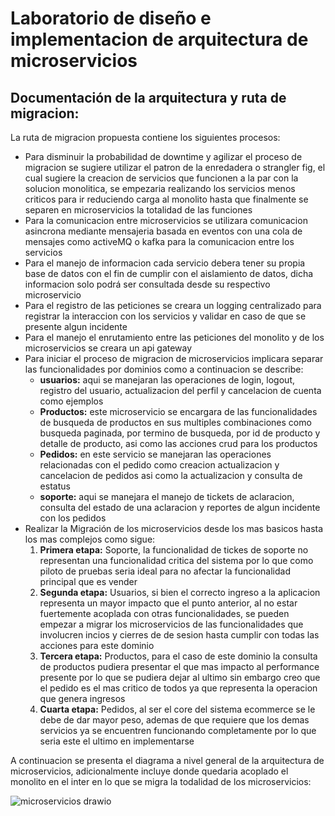 # Laboratorio de diseño e implementacion de arquitectura de microservicios

## Documentación de la arquitectura y ruta de migracion: 

  La ruta de migracion propuesta contiene los siguientes procesos:

  - Para disminuir la probabilidad de downtime y agilizar el proceso de migracion se sugiere utilizar el patron de la enredadera o strangler fig, el cual sugiere la creacion de servicios que funcionen a la par con la solucion monolitica,
  se empezaria realizando los servicios menos criticos para ir reduciendo carga al monolito hasta que finalmente se separen en microservicios la totalidad de las funciones
  - Para la comunicacion entre microservicios se  utilizara comunicacion asincrona mediante mensajeria basada en eventos con una cola de mensajes como activeMQ o kafka para la comunicacion entre los servicios
  - Para el manejo de informacion  cada servicio debera tener su propia base de datos con el fin de cumplir con el aislamiento de datos, dicha informacion solo podrá ser consultada desde su respectivo microservicio
  -  Para el registro de las peticiones se creara un logging centralizado para registrar la interaccion con los servicios y validar en caso de que se presente algun incidente
  -  Para el  manejo el enrutamiento entre las peticiones del monolito y de los microservicios se creara un api gateway 
  -  Para iniciar el proceso de migracion de microservicios implicara separar las funcionalidades por dominios como a continuacion se describe:
      - <strong>usuarios:</strong> aqui se manejaran las operaciones de login, logout, registro del usuario, actualizacion del perfil y cancelacion de cuenta como ejemplos
      - <strong>Productos:</strong> este microservicio se encargara de las funcionalidades de busqueda de productos en sus multiples combinaciones como busqueda paginada, por termino de busqueda, por id de producto y detalle de producto, asi como las acciones crud para los productos
      - <strong>Pedidos:</strong> en este servicio se manejaran las operaciones relacionadas con el pedido como creacion actualizacion y cancelacion de pedidos asi como la actualizacion y consulta de estatus
      - <strong>soporte:</strong> aqui se manejara el manejo de tickets de aclaracion, consulta del estado de una aclaracion y reportes de algun incidente con los pedidos 
  - Realizar la Migración de los microservicios desde los mas basicos hasta los mas complejos como sigue:
      1. <strong>Primera etapa:</strong> Soporte, la funcionalidad de tickes de soporte no representan una funcionalidad critica del sistema por lo que como piloto de pruebas seria ideal para no afectar la funcionalidad principal que es vender
      2. <strong>Segunda etapa:</strong> Usuarios, si bien el correcto ingreso a la aplicacion representa un mayor impacto que el punto anterior, al no estar fuertemente acoplada con  otras funcionalidades, se pueden empezar a  migrar los microservicios de las funcionalidades que involucren incios y cierres de de sesion hasta cumplir con todas las acciones para este dominio  
      3. <strong>Tercera etapa:</strong> Productos, para el caso de este dominio la consulta de productos pudiera presentar el que mas impacto al performance presente por lo que se pudiera dejar al ultimo sin embargo creo que el pedido es el mas critico de todos ya que representa la operacion que genera ingresos   
      4. <strong>Cuarta etapa:</strong> Pedidos, al ser el core del sistema ecommerce se le debe de dar mayor peso, ademas de que requiere que los demas servicios ya se encuentren funcionando completamente por lo que seria este el ultimo en implementarse
                
A continuacion se presenta el diagrama a nivel general de la arquitectura de microservicios, adicionalmente incluye donde quedaria acoplado el monolito en el inter en lo que se migra la todalidad de los microservicios:

![microservicios drawio](https://github.com/jc-esquivelojeda/microservices-architecture-lab/assets/123103329/625fa197-14aa-4bbe-b5b0-121f2918ed28)


